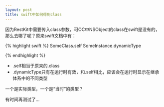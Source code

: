 ```yaml
---
layout: post
title: swift中如何得到class
---
```


因为RestKit中需要传入class参数，可OC中NSObject的class在swift是没有的，那么去哪了呢？原来swift文档中有：


{% highlight swift %}
SomeClass.self
SomeInstance.dynamicType

{% endhighlight %}

* .self相当于原来的.class
* .dynamicType只有在运行时有效，和.self相比，应该会在运行时显示在继承体系中的不同类型

一个是实际类型，一个是“当时”的类型？

有时间再测试了...
